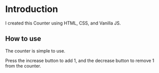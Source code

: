 # Introduction

I created this Counter using HTML, CSS, and Vanilla JS.

## How to use

The counter is simple to use.

Press the increase button to add 1, and the decrease button to remove 1 from the counter.
